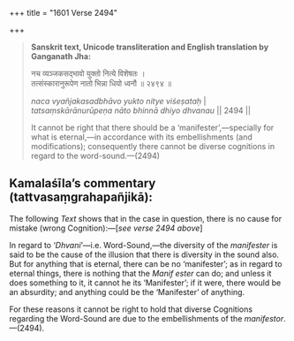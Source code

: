 +++
title = "1601 Verse 2494"

+++
> **Sanskrit text, Unicode transliteration and English translation by Ganganath Jha:** 
>
> नच व्यञ्जकसद्भावो युक्तो नित्ये विशेषतः ।  
> तत्संस्कारानुरूपेण नातो भिन्ना धियो ध्वनौ ॥ २४९४ ॥ 
>
> *naca vyañjakasadbhāvo yukto nitye viśeṣataḥ* \|  
> *tatsaṃskārānurūpeṇa nāto bhinnā dhiyo dhvanau* \|\| 2494 \|\| 
>
> It cannot be right that there should be a ‘manifester’,—specially for what is eternal,—in accordance with its embellishments (and modifications); consequently there cannot be diverse cognitions in regard to the word-sound.—(2494)



## Kamalaśīla’s commentary (tattvasaṃgrahapañjikā):

The following *Text* shows that in the case in question, there is no cause for mistake (wrong Cognition):—[*see verse 2494 above*]

In regard to ‘*Dhvani*’—i.e. Word-Sound,—the diversity of the *manifester* is said to be the cause of the illusion that there is diversity in the sound also. But for anything that is eternal, there can be no ‘manifester’; as in regard to eternal things, there is nothing that the *Manif ester* can do; and unless it does something to it, it cannot he its ‘Manifester’; if it were, there would be an absurdity; and anything could be the ‘Manifester’ of anything.

For these reasons it cannot be right to hold that diverse Cognitions regarding the Word-Sound are due to the embellishments of the *manifestor*.—(2494).


